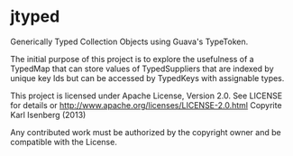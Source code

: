 jtyped
======

Generically Typed Collection Objects using Guava's TypeToken.

The initial purpose of this project is to explore the usefulness of a TypedMap that can store values of TypedSuppliers that are indexed by unique key Ids but can be accessed by TypedKeys with assignable types.

This project is licensed under Apache License, Version 2.0. 
See LICENSE for details or http://www.apache.org/licenses/LICENSE-2.0.html
Copyrite Karl Isenberg (2013)

Any contributed work must be authorized by the copyright owner and be compatible with the License.